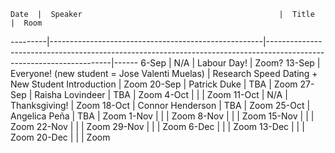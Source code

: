 	Date  |  Speaker                                            |  Title                                                                                                |  Room
---------|-----------------------------------------------------|---------------------------------------------------------------------------------------------------------------------|------
6-Sep   |  N/A                                             |  Labour Day!                                                                                            |  Zoom?
13-Sep   | Everyone! (new student = Jose Valenti Muelas)                                              |  Research Speed Dating + New Student Introduction                                                                                          |  Zoom
20-Sep   | Patrick Duke                                              |  TBA                                                                                          |  Zoom
27-Sep   | Raisha Lovindeer                                           |  TBA                                                                                           |  Zoom
4-Oct   | <!--Speaker  here -->                                              |  <!--Title here-->                                                                                            |  Zoom
11-Oct   |  N/A                                              |  Thanksgiving!                                                                                           |  Zoom
18-Oct   |  Connor Henderson                                           |  TBA                                                                                          |  Zoom
25-Oct   |  Angelica Peña                                            |  TBA                                                                                           |  Zoom
1-Nov   |  <!--Speaker  here -->                                              |  <!--Title here-->                                                                                           |  Zoom
8-Nov   |  <!--Speaker  here -->                                             |  <!--Title here-->                                                                                           |  Zoom
15-Nov   |  <!--Speaker  here -->                                             |  <!--Title here-->                                                                                           |  Zoom
22-Nov   |  <!--Speaker  here -->                                             |  <!--Title here-->                                                                                           |  Zoom
29-Nov   |  <!--Speaker  here -->                                            |  <!--Title here-->                                                                                            |  Zoom
6-Dec   |  <!--Speaker  here -->                                             |  <!--Title here-->                                                                                           |  Zoom
13-Dec   |  <!--Speaker  here -->                                             |  <!--Title here-->                                                                                           |  Zoom
20-Dec   |  <!--Speaker  here -->                                              |  <!--Title here-->                                                                                            |  Zoom
